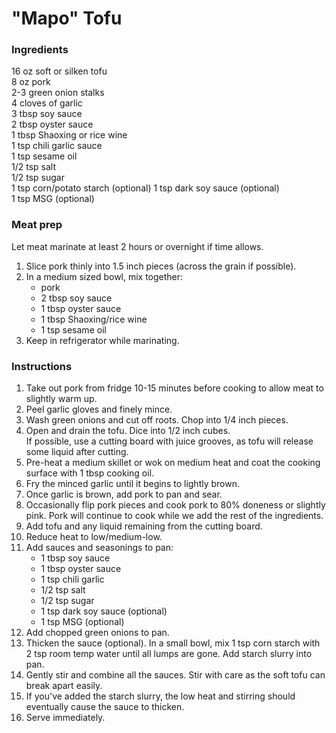 # "Mapo" Tofu

### Ingredients
16 oz soft or silken tofu  
8 oz pork  
2-3 green onion stalks  
4 cloves of garlic  
3 tbsp soy sauce  
2 tbsp oyster sauce  
1 tbsp Shaoxing or rice wine  
1 tsp chili garlic sauce  
1 tsp sesame oil  
1/2 tsp salt  
1/2 tsp sugar  
1 tsp corn/potato starch (optional)
1 tsp dark soy sauce (optional)  
1 tsp MSG (optional)  

### Meat prep
Let meat marinate at least 2 hours or overnight if time allows.
1. Slice pork thinly into 1.5 inch pieces (across the grain if possible).
2. In a medium sized bowl, mix together:
   - pork
   - 2 tbsp soy sauce
   - 1 tbsp oyster sauce
   - 1 tbsp Shaoxing/rice wine
   - 1 tsp sesame oil
3. Keep in refrigerator while marinating.

### Instructions
1. Take out pork from fridge 10-15 minutes before cooking to allow meat to slightly warm up.
2. Peel garlic gloves and finely mince.
3. Wash green onions and cut off roots. Chop into 1/4 inch pieces.
4. Open and drain the tofu. Dice into 1/2 inch cubes.  
   If possible, use a cutting board with juice grooves, as tofu will release some liquid after cutting.
5. Pre-heat a medium skillet or wok on medium heat and coat the cooking surface with 1 tbsp cooking oil.
6. Fry the minced garlic until it begins to lightly brown.
7. Once garlic is brown, add pork to pan and sear.
8. Occasionally flip pork pieces and cook pork to 80% doneness or slightly pink. Pork will continue to cook while we add the rest of the ingredients.
9. Add tofu and any liquid remaining from the cutting board.
10. Reduce heat to low/medium-low.
11. Add sauces and seasonings to pan:
    - 1 tbsp soy sauce
    - 1 tbsp oyster sauce
    - 1 tsp chili garlic
    - 1/2 tsp salt
    - 1/2 tsp sugar
    - 1 tsp dark soy sauce (optional)
    - 1 tsp MSG (optional)
12. Add chopped green onions to pan.
13. Thicken the sauce (optional). In a small bowl, mix 1 tsp corn starch with 2 tsp room temp water until all lumps are gone. Add starch slurry into pan.
14. Gently stir and combine all the sauces. Stir with care as the soft tofu can break apart easily.
15. If you've added the starch slurry, the low heat and stirring should eventually cause the sauce to thicken.
16. Serve immediately.
